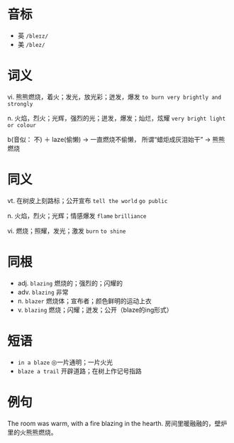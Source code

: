 # 音标

- 英 `/bleɪz/`
- 美 `/blez/`

# 词义

vi. 熊熊燃烧，着火；发光，放光彩；迸发，爆发
`to burn very brightly and strongly`

n. 火焰，烈火；光辉，强烈的光；迸发，爆发；灿烂，炫耀
`very bright light or colour`



b(音似： 不) ＋ laze(偷懒) → 一直燃烧不偷懒， 所谓“蜡炬成灰泪始干” → 熊熊燃烧

# 同义

vt. 在树皮上刻路标；公开宣布
`tell the world` `go public`

n. 火焰，烈火；光辉；情感爆发
`flame` `brilliance`

vi. 燃烧；照耀，发光；激发
`burn` `to shine`

# 同根

- adj. `blazing` 燃烧的；强烈的；闪耀的
- adv. `blazing` 非常
- n. `blazer` 燃烧体；宣布者；颜色鲜明的运动上衣
- v. `blazing` 燃烧；闪耀；迸发；公开（blaze的ing形式）

# 短语

- `in a blaze` ◎一片通明；一片火光
- `blaze a trail` 开辟道路；在树上作记号指路

# 例句

The room was warm, with a fire blazing in the hearth.
房间里暖融融的，壁炉里的火熊熊燃烧。


